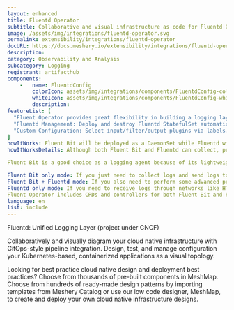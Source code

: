 ```yaml
---
layout: enhanced
title: Fluentd Operator
subtitle: Collaborative and visual infrastructure as code for Fluentd Operator
image: /assets/img/integrations/fluentd-operator.svg
permalink: extensibility/integrations/fluentd-operator
docURL: https://docs.meshery.io/extensibility/integrations/fluentd-operator
description: 
category: Observability and Analysis
subcategory: Logging
registrant: artifacthub
components: 
	-	name: FluentdConfig
		colorIcon: assets/img/integrations/components/FluentdConfig-color.svg
		whiteIcon: assets/img/integrations/components/FluentdConfig-white.svg
		description: 
featureList: [
  "Fluent Operator provides great flexibility in building a logging layer based on Fluent Bit and Fluentd.",
  "Fluentd Management: Deploy and destroy Fluentd StatefulSet automatically.",
  "Custom Configuration: Select input/filter/output plugins via labels."
]
howItWorks: Fluent Bit will be deployed as a DaemonSet while Fluentd will be deployed as a StatefulSet. 
howItWorksDetails: Although both Fluent Bit and Fluentd can collect, process(parse and filter) and then forward log to the final destinations, still they have strengths in different aspects.

Fluent Bit is a good choice as a logging agent because of its lightweight and efficiency, while Fluentd is more powerful to perform advanced processing on logs because of its rich plugins.

Fluent Bit only mode: If you just need to collect logs and send logs to the final destinations, all you need is Fluent Bit.
Fluent Bit + Fluentd mode: If you also need to perform some advanced processing on the logs collected or send to more sinks, then you also need Fluentd.
Fluentd only mode: If you need to receive logs through networks like HTTP or Syslog and then process and send the log to the final sinks, you only need Fluentd.
Fluent Operator includes CRDs and controllers for both Fluent Bit and Fluentd which allows you to config your log processing pipelines in the 3 modes mentioned above as you wish.
language: en
list: include
---
```

<p>
Fluentd: Unified Logging Layer (project under CNCF)
</p>
<p>
    Collaboratively and visually diagram your cloud native infrastructure with GitOps-style pipeline integration. Design, test, and manage configuration your Kubernetes-based, containerized applications as a visual topology.
</p>
<p>
    Looking for best practice cloud native design and deployment best practices? Choose from thousands of pre-built components in MeshMap. Choose from hundreds of ready-made design patterns by importing templates from Meshery Catalog or use our low code designer, MeshMap, to create and deploy your own cloud native infrastructure designs.
</p>
